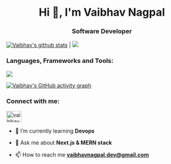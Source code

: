 <h1 align="center">Hi 👋, I'm Vaibhav Nagpal</h1>
<h3 align="center">Software Developer</h3>

<a href="https://github.com/Nagpal45/github-readme-stats"><img align="top-right" src="https://github-readme-stats-drab-nine-75.vercel.app/api?username=Nagpal45&count_private=true&show_icons=true&rank_icon=percentile&hide_border=true&theme=codeSTACKr" alt="Vaibhav's github stats" /></a> | <a href="https://github.com/Nagpal45/github-readme-stats"><img align="top-right" src="https://github-readme-stats-drab-nine-75.vercel.app/api/top-langs/?username=Nagpal45&layout=compact&hide_border=true&theme=codeSTACKr&hide=jupyter%20notebook" /></a>

<h3 align="left">Languages, Frameworks and Tools:</h3>
<a href="https://skillicons.dev">
  <img src="https://skillicons.dev/icons?i=cpp,js,ts,html,css,jquery,bootstrap,sass,express,react,nextjs,nodejs,firebase,flask,git,mongodb,mysql,prisma,redis,redux,docker,kubernetes,linux,postman,materialui,jest,d3,aws,py,supabase,sentry" />
</a>

[![Vaibhav's GitHub activity graph](https://github-readme-activity-graph.vercel.app/graph?username=Nagpal45&theme=chartreuse-dark)](https://git.io/Nagpal45)

<h3 align="left">Connect with me:</h3>
<p align="left">
<a href="https://linkedin.com/in/vaibhav249" target="blank"><img align="center" src="https://raw.githubusercontent.com/rahuldkjain/github-profile-readme-generator/master/src/images/icons/Social/linked-in-alt.svg" alt="vaibhav249" height="30" width="40" /></a>
</p>


- 🌱 I’m currently learning **Devops**

- 💬 Ask me about **Next.js & MERN stack**

- 📫 How to reach me **vaibhavnagpal.dev@gmail.com**


